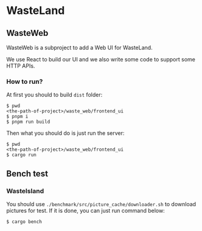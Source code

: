 # WasteLand

## WasteWeb

WasteWeb is a subproject to add a Web UI for WasteLand.

We use React to build our UI and we also write some code to support some HTTP APIs.

### How to run?

At first you should to build `dist` folder:

```shell
$ pwd
<the-path-of-project>/waste_web/frontend_ui
$ pnpm i
$ pnpm run build
```

Then what you should do is just run the server:

```shell
$ pwd
<the-path-of-project>/waste_web/frontend_ui
$ cargo run
```

## Bench test

### WasteIsland

You should use `./benchmark/src/picture_cache/downloader.sh` to download pictures for test. If it is done, you can just run command below:

```shell
$ cargo bench
```